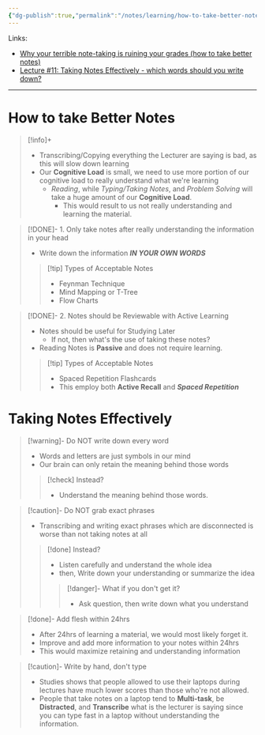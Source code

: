 ```yaml
---
{"dg-publish":true,"permalink":"/notes/learning/how-to-take-better-notes/","created":"2025-07-13T15:25:01.197+08:00"}
---
```


Links: 
- [Why your terrible note-taking is ruining your grades (how to take better notes)](https://www.youtube.com/watch?v=oYssdixnmK8)
- [Lecture #11: Taking Notes Effectively - which words should you write down?](https://www.youtube.com/watch?v=ATmJb3bH2E0)


---
# How to take Better Notes

> [!info]+
> - Transcribing/Copying everything the Lecturer are saying is bad, as this will slow down learning
> - Our __Cognitive Load__ is small, we need to use more portion of our cognitive load to really understand what we're learning
> 	- _Reading_, while _Typing/Taking Notes_, and _Problem Solving_ will take a huge amount of our __Cognitive Load__.
> 		- This would result to us not really understanding and learning the material.


>[!DONE]- 1. Only take notes after really understanding the information in your head
> -  Write down the information ___IN YOUR OWN WORDS___
 >> [!tip] Types of Acceptable Notes
>> - Feynman Technique
>> -  Mind Mapping or T-Tree
 >> -  Flow Charts


>[!DONE]- 2. Notes should be Reviewable with Active Learning
> - Notes should be useful for Studying Later
> 	- If not, then what's the use of taking these notes?
> - Reading Notes is __Passive__ and does not require learning.
>> [!tip] Types of Acceptable Notes
>> - Spaced Repetition Flashcards
>> 	- This employ both __Active Recall__ and ___Spaced Repetition___

# Taking Notes Effectively

>[!warning]- Do NOT write down every word
>- Words and letters are just symbols in our mind
> - Our brain can only retain the meaning behind those words
>> [!check] Instead?
>> - Understand the meaning behind those words.

>[!caution]- Do NOT grab exact phrases
> -  Transcribing and writing exact phrases which are disconnected is worse than not taking notes at all
>> [!done] Instead?
>> -  Listen carefully and understand the whole idea 
>> -  then, Write down your understanding or summarize the idea
>>> [!danger]- What if you don't get it? 
>>> - Ask question, then write down what you understand

>[!done]- Add flesh within 24hrs
>- After 24hrs of learning a material, we would most likely forget it.
>- Improve and add more information to your notes within 24hrs
>- This would maximize retaining and understanding information


>[!caution]- Write by hand, don't type
>- Studies shows that people allowed to use their laptops during lectures have much lower scores than those who're not allowed.
>- People that take notes on a laptop tend to __Multi-task__, be __Distracted__, and __Transcribe__ what is the lecturer is saying since you can type fast in a laptop without understanding the information.
